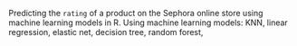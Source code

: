 Predicting the `rating` of a product on the Sephora online store using machine learning models in R.
Using machine learning models: KNN, linear regression, elastic net, decision tree, random forest, 
